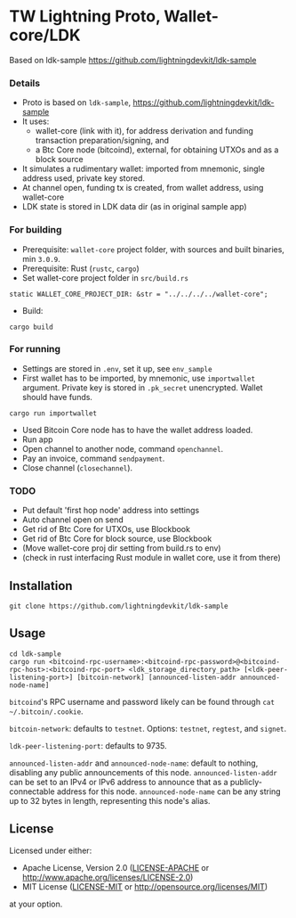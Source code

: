 # TW Lightning Proto, Wallet-core/LDK
Based on ldk-sample
https://github.com/lightningdevkit/ldk-sample


### Details

- Proto is based on `ldk-sample`, https://github.com/lightningdevkit/ldk-sample
- It uses:
  - wallet-core (link with it), for address derivation and funding transaction preparation/signing, and
  - a Btc Core node (bitcoind), external, for obtaining UTXOs and as a block source
- It simulates a rudimentary wallet: imported from mnemonic, single address used, private key stored.
- At channel open, funding tx is created, from wallet address, using wallet-core
- LDK state is stored in LDK data dir (as in original sample app)


### For building

- Prerequisite: `wallet-core` project folder, with sources and built binaries, min `3.0.9`.
- Prerequisite: Rust (`rustc`, `cargo`)
- Set wallet-core project folder in `src/build.rs`

```
static WALLET_CORE_PROJECT_DIR: &str = "../../../../wallet-core";
```

- Build:

```
cargo build
```

### For running

- Settings are stored in `.env`, set it up, see `env_sample`
- First wallet has to be imported, by mnemonic, use `importwallet` argument.  Private key is stored in `.pk_secret` unencrypted. Wallet should have funds.
```
cargo run importwallet
```

- Used Bitcoin Core node has to have the wallet address loaded.
- Run app
- Open channel to another node, command `openchannel`.
- Pay an invoice, command `sendpayment`.
- Close channel (`closechannel`).


### TODO

- Put default 'first hop node' address into settings
- Auto channel open on send
- Get rid of Btc Core for UTXOs, use Blockbook
- Get rid of Btc Core for block source, use Blockbook
- (Move wallet-core proj dir setting from build.rs to env)
- (check in rust interfacing Rust module in wallet core, use it from there)




## Installation
```
git clone https://github.com/lightningdevkit/ldk-sample
```

## Usage
```
cd ldk-sample
cargo run <bitcoind-rpc-username>:<bitcoind-rpc-password>@<bitcoind-rpc-host>:<bitcoind-rpc-port> <ldk_storage_directory_path> [<ldk-peer-listening-port>] [bitcoin-network] [announced-listen-addr announced-node-name]
```
`bitcoind`'s RPC username and password likely can be found through `cat ~/.bitcoin/.cookie`.

`bitcoin-network`: defaults to `testnet`. Options: `testnet`, `regtest`, and `signet`.

`ldk-peer-listening-port`: defaults to 9735.

`announced-listen-addr` and `announced-node-name`: default to nothing, disabling any public announcements of this node.
`announced-listen-addr` can be set to an IPv4 or IPv6 address to announce that as a publicly-connectable address for this node.
`announced-node-name` can be any string up to 32 bytes in length, representing this node's alias.

## License

Licensed under either:

 * Apache License, Version 2.0 ([LICENSE-APACHE](LICENSE-APACHE) or http://www.apache.org/licenses/LICENSE-2.0)
 * MIT License ([LICENSE-MIT](LICENSE-MIT) or http://opensource.org/licenses/MIT)

at your option.
